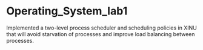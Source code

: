 # Operating_System_lab1
Implemented a two-level process scheduler and scheduling policies in XINU that will avoid starvation of processes and improve 
load balancing between processes.

